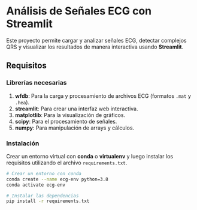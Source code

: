 # Análisis de Señales ECG con Streamlit

Este proyecto permite cargar y analizar señales ECG, detectar complejos QRS y visualizar los resultados de manera interactiva usando **Streamlit**.

## Requisitos

### Librerías necesarias
1. **wfdb**: Para la carga y procesamiento de archivos ECG (formatos `.mat` y `.hea`).
2. **streamlit**: Para crear una interfaz web interactiva.
3. **matplotlib**: Para la visualización de gráficos.
4. **scipy**: Para el procesamiento de señales.
5. **numpy**: Para manipulación de arrays y cálculos.

### Instalación

Crear un entorno virtual con **conda** o **virtualenv** y luego instalar los requisitos utilizando el archivo `requirements.txt`.

```bash
# Crear un entorno con conda
conda create --name ecg-env python=3.8
conda activate ecg-env

# Instalar las dependencias
pip install -r requirements.txt
